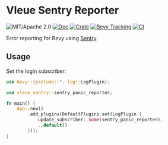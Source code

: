 # Vleue Sentry Reporter

![MIT/Apache 2.0](https://img.shields.io/badge/license-MIT%2FApache-blue.svg)
[![Doc](https://docs.rs/vleue_sentry/badge.svg)](https://docs.rs/vleue_sentry)
[![Crate](https://img.shields.io/crates/v/vleue_sentry.svg)](https://crates.io/crates/vleue_sentry)
[![Bevy Tracking](https://img.shields.io/badge/Bevy%20tracking-main-lightblue)](https://github.com/bevyengine/bevy/blob/main/docs/plugins_guidelines.md#main-branch-tracking)
[![CI](https://github.com/vleue/vleue_sentry/actions/workflows/ci.yml/badge.svg)](https://github.com/vleue/vleue_sentry/actions/workflows/ci.yml)

Error reporting for Bevy using [Sentry](https://sentry.io).

## Usage

Set the login subscriber:

```rust
use bevy::{prelude::*, log::LogPlugin};

use vleue_sentry::sentry_panic_reporter;

fn main() {
    App::new()
        .add_plugins(DefaultPlugins.set(LogPlugin {
            update_subscriber: Some(sentry_panic_reporter),
            ..default()
        }));
}
```
